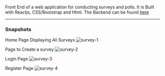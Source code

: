 Front End of a web application for conducting surveys and polls.
It is Built with Reactjs, CSS/Bootstrap and Html.
The Backend can be found [here](https://github.com/karthikeysaxena2507/SurveyIt-Backend)

---

### Snapshots

Home Page Displaying All Surveys
![survey-1](https://user-images.githubusercontent.com/66271249/117443534-e260ae80-af55-11eb-9081-8e5c8471d841.png)

Page to Create a survey
![survey-2](https://user-images.githubusercontent.com/66271249/117443539-e42a7200-af55-11eb-9eb4-163962540382.png)

Login Page
![survey-3](https://user-images.githubusercontent.com/66271249/117443541-e4c30880-af55-11eb-83cd-b103d5725237.png)

Register Page
![survey-4](https://user-images.githubusercontent.com/66271249/117443542-e68ccc00-af55-11eb-9646-42c42713b7df.png)
